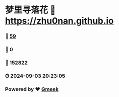 # 梦里寻落花 :link: https://zhu0nan.github.io 
### :page_facing_up: [59](https://zhu0nan.github.io/tag.html) 
### :speech_balloon: 0 
### :hibiscus: 152822 
### :alarm_clock: 2024-09-03 20:23:05 
### Powered by :heart: [Gmeek](https://github.com/Meekdai/Gmeek)
